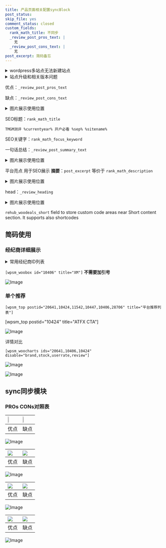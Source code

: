```yaml
---
title: 产品页面相关配置syncBlock
post_status: 
skip_file: yes
comment_status: closed
custom_fields:
  rank_math_title: 不同步
  _review_post_pros_text: |
    无
  _review_post_cons_text: |
    无
post_excerpt: 简码备忘
---
```

<details><summary>wordpress多站点无法新建站点</summary>

<li>和报错需要清理cookies一样的原因</li>
<li>wp-config.php里面<code>define( 'SUBDOMAIN_INSTALL', false );//子域名安装</code></li>
<li>新建子站点是用<code>define( 'SUBDOMAIN_INSTALL', true);//子域名安装</code> 完成以后，改成<code>false</code></li>
</details>

<details><summary>站点升级和相关版本问题</summary>

<p>wordpress：5.9.9
woocommerce：7.5.1
出现问题的地方：主题选项里面>><strong>Product layout >>compact style</strong></p>
<p>如何出现没有用过的字段 导致无法保存。先导出配置 然后进行修改，后面再次恢复即可。</p>
<p>出现部分字段无法显示时，需要返回默认布局后，对产品进行保存就好了。</p>
<p></p>
</details>

优点：`_review_post_pros_text`

缺点：`_review_post_cons_text`

<details><summary>图片展示使用位置</summary>

<img src="https://prod-files-secure.s3.us-west-2.amazonaws.com/39ed1227-6d7d-4570-be36-9ccd4a2c4241/f51d3d83-55d4-4bdf-9604-f37ec77ab556/Untitled.png?X-Amz-Algorithm=AWS4-HMAC-SHA256&X-Amz-Content-Sha256=UNSIGNED-PAYLOAD&X-Amz-Credential=ASIAZI2LB466RH65BSEX%2F20250831%2Fus-west-2%2Fs3%2Faws4_request&X-Amz-Date=20250831T165517Z&X-Amz-Expires=3600&X-Amz-Security-Token=IQoJb3JpZ2luX2VjEJj%2F%2F%2F%2F%2F%2F%2F%2F%2F%2FwEaCXVzLXdlc3QtMiJHMEUCIQDr%2FVsAuynB0N39HPYMcqlOisdvIG7G3%2FHO%2Bfpn%2B63iFwIgWJILGKr0Uz0OZ28VOR0ZJ%2BoDH0FJhMz7e%2BiRQp2pM%2FEqiAQI8f%2F%2F%2F%2F%2F%2F%2F%2F%2F%2FARAAGgw2Mzc0MjMxODM4MDUiDD9YUJztvPwyhhpAtSrcA%2BnnkSG7rFqeqPWEUPpZz2iA4QuzNfGBjEJZ3ERLXv1Uivg%2FovPERX2QXnGmiPoH92ha7ppwW%2BLodiDQogqHpyycHzmO1bWnc%2BIrlwnIMxdiruVQrv9JZFAd1gVX8c201HaHgrg7LffRxZy6GihUjxx%2FXGC0KbH1RFxjRbQ3wnMv9Xxq8CfoF3meZszfPtCv%2B8no1UzeP%2FcqrWNDDueLL7iawNfVsy%2FsosPHQZnxFg4F3JVYFvQ7x3%2Brmh%2B%2Bdl%2FEaScVBdNq6TZtQQ2dO3QAJW3UQ8xUPokL2%2Fzz%2BaE6K46j%2F2fnzX%2BxMiZqnFb9WEktw1se3coZFtdUR0s1hXz0Qpvj11q2ycCKY%2BHWXRif%2F1OrkTI3UxrF8abCuJA5ZBsC%2BWjfMtj8X5tDO15NenbjlQFzolIYPG%2By6csI6EZHZvWkjh6cvdPKvuF%2FfPbOe2HBGShH%2BQnekApuBDfRKwLns%2FZFzfXutcVVTacOFiY6%2FuleuTbYOMAWeDxlQtKNalghd%2BCzoQFk47rrDjYhevpaKnzAs%2BkyYTErRi4nSu3U0Wv2R2xLlrYoCG%2BYM0tD4IQEeSFlmlZdf%2FBQBLMfWV1MXKelgc7Ivi6YvtRSjBJmXQ%2FicdNgkvXKJ8Yo4Ew3MOvS0cUGOqUB49G6EFD%2F%2BpRH2EMj6B%2Fnv4aYMQ8CDOfeAEH0TrnvbMbfE2JxvZAawnj9a%2FacXSexgOSa%2Bm9JTw0VaIAdy7vOxtfRocG%2BX33m7QjgNAAMinz6qIZw363J74h2t2Z3UNjXN2iSDxHfAaNhv1aiJ0FkOJBXylLbTAKJ4npylfndXjnxTtTdDuVRKarc6R3zT9WT0%2B1J1myMQG4MJS60NTqteT8YzKO2&X-Amz-Signature=acae9ba62212a8a6d8c19cb36c9f3d5639051f6d7074caf0445a646a87f7ffae&X-Amz-SignedHeaders=host&x-amz-checksum-mode=ENABLED&x-id=GetObject" alt="Image">
</details>

SEO标题：`rank_math_title`

`TMGM测评 %currentyear% 开户必看 %sep% %sitename%`

SEO关键字：`rank_math_focus_keyword`

一句话总结：`_review_post_summary_text`

<details><summary>图片展示使用位置</summary>

<img src="https://prod-files-secure.s3.us-west-2.amazonaws.com/39ed1227-6d7d-4570-be36-9ccd4a2c4241/4b96a922-296c-4f4e-8630-d1c870cbce01/Untitled.png?X-Amz-Algorithm=AWS4-HMAC-SHA256&X-Amz-Content-Sha256=UNSIGNED-PAYLOAD&X-Amz-Credential=ASIAZI2LB4666G5QFP75%2F20250831%2Fus-west-2%2Fs3%2Faws4_request&X-Amz-Date=20250831T165519Z&X-Amz-Expires=3600&X-Amz-Security-Token=IQoJb3JpZ2luX2VjEJj%2F%2F%2F%2F%2F%2F%2F%2F%2F%2FwEaCXVzLXdlc3QtMiJHMEUCIDCJLjDeq0sOe6PN0XymIeq97XvINk4HZ3e0ZJv8CxMXAiEA2As05Njjpb8sbgG%2Bx3GpZuF0I3SV3xuFsEaZV%2Bv0n%2BgqiAQI8f%2F%2F%2F%2F%2F%2F%2F%2F%2F%2FARAAGgw2Mzc0MjMxODM4MDUiDJO1r81W2yNHzsXOnCrcAz1qsVe4ntMJZR6YaPpGPEJBbk607oMhXsw1bBl5f8%2F%2FSzzLExje839BGWnk5S12cUaRiK4JgCg%2FU13Rx1%2BoAKrPGruVvLF8YVYKbp%2F9rCtMxVts5hzSW9cTRVx3Hjx2iD6RtZ6jO1hLr%2Fm45Q9pp%2Blz3dm5Uf95GwWvFN%2FCY%2FTQ0XuqxlOidGtk%2FJY%2FrTd8dM%2BQNsVEyJN%2BgQKE%2FT02YBOrm%2FMBYbn5P%2FF5ZUMD2PQsRalPDXlmLvCdYX%2Bi6IcNmZPPwMW1bNT9IiSAbpseUfzaxCRtFbzlbRFN1bL525MaL4ahnfhlLx1VoZsHcEV2lxsGYP0dbI8cRFA9Wxv60BX8IK%2F8KxZZJRdRG%2F0ouQMVPzc6KN74LbZZRVeLlRC8fXsbuGDNDQfdqvW5xDOBpzYB2pDN47UBVBYkipXbRCjL6a3rUOwZp5tUj3Gjpo07YJp7W0DVN4sAIqnKsqzd8hiT1Rn%2Ftx5%2FUsnn2RruTdsbrIbbVZcHKWoxreKhqW4%2BPg05j286sMw0Qr3YDPaWevpUyARjDNCJ6q8PC0mMztfJZ9QQ4jJNFMMrxfLHBUOV0VpNdxB0wLOYfpoCwU1NuFc%2B3Mwuqy5G6iqYG95vc%2FTfCP4QrHrrDtvEWufsMLXT0cUGOqUBwftj0sSgAWTISOmF0ZQ4QTgKxyF7%2BhUZXOrxsvAFOnguTp0oAML%2BxBc8TdMNBLAh5vcUvVP75BJFe93AY6Jve%2ByActbNjBkiUtOjfVos0lIZ%2Bd0FUqSSb%2B%2FUWM67IJWOUFdUfreozaVQFUkSQuoVWsL4ikZYkmRNCdhJwzVrWUQqHVhCh9x51yHDCz%2Fo51PQW7D6SZ18bkGDFsyQsHT5tOaU9Vpi&X-Amz-Signature=b3469e1286cffa6bde02e7d1fb2d5b59b35c0e3fb6c75625d5801b8ad882854c&X-Amz-SignedHeaders=host&x-amz-checksum-mode=ENABLED&x-id=GetObject" alt="Image">
</details>

平台亮点 用于SEO展示 **摘要**：`post_excerpt`  等价于 `rank_math_description`

<details><summary>图片展示使用位置</summary>

<img src="https://prod-files-secure.s3.us-west-2.amazonaws.com/39ed1227-6d7d-4570-be36-9ccd4a2c4241/1ee11f63-b60a-4dfe-a7a7-d58ff23b5d88/Untitled.png?X-Amz-Algorithm=AWS4-HMAC-SHA256&X-Amz-Content-Sha256=UNSIGNED-PAYLOAD&X-Amz-Credential=ASIAZI2LB466QESAJ3X7%2F20250831%2Fus-west-2%2Fs3%2Faws4_request&X-Amz-Date=20250831T165520Z&X-Amz-Expires=3600&X-Amz-Security-Token=IQoJb3JpZ2luX2VjEJj%2F%2F%2F%2F%2F%2F%2F%2F%2F%2FwEaCXVzLXdlc3QtMiJHMEUCIBrbwdH0vB8u57VoNEI58fi3z2Ci1426H2%2FX9YEiqiNuAiEAjHYi0tls%2Ba6vReeAXwDXEDjgKfl8fMQf7l45t%2F%2FPbqAqiAQI8f%2F%2F%2F%2F%2F%2F%2F%2F%2F%2FARAAGgw2Mzc0MjMxODM4MDUiDPVIh2I9Knzp1LiQ%2FSrcA5RTqSKDKSa3MMUoi5p733P2%2Fwsdr1b2ufi12%2FrYkfiHZ%2BATCiWlrMv0NAyilCezQ0irTURM8pODPFM9d1U8eezJO8T4qvucGDWh6if7vnYqRpR430N18HOqnk91fh2AdOOWTUiaJLfiroatC16NtiM3ASyeI%2FA%2BNyO9yEpFYy8jbYzJ%2B6ShvZajW%2FZ04UPMV0beIFA98INpbNM3EPBHQA6ODiUZGpYPwm7VW32n7pJETLLJPMJlCfhs1QnRepP61d15nXcO9Fj6CyLvRCfPrlC3tA%2FurkwUcBZtJ7Hn9EvFG%2B1NgmmhnE6WiOuCUq%2BfaVn0iBgBGYfN%2Flq3V7pIqsPG0aW0n5zImjKQ0IWRDpXfh0qlw29nZav8yf4mOrXxgU9N8NlJNLHYTKDUwy3YZNMTNIKNSYGlhKSuD6C1fmdenKOkxFlFq4Rzc9O83xTZ0kz0yx7gjd25sfJ%2B5cxGemfEZnb5WadY%2FJQ1UbQ03njdgWuZZ2k8koNGlfIYWmKCGBWuVN4Q%2BvasW9aU%2BFnvO41RZdhaUZfM7GNZexJ1ju%2FHxGel0nzaDHlNhO5H7kC9rTHLrgwoErfpHoyolwNT5K3r5b4zkMHlEfi8d9ycIopjEexXTd3%2FAIdZitKXMJHZ0cUGOqUBAxwJUqrYhYZFiY6xeWdOkoCLrDzDk2Jm3a2Hlgnqtrwbp9iRQGbMgy%2BqR%2Bd6eK%2F9NO%2BG%2BXe7rFwGjYGUjnyjG1BjLyqOT3z%2BWWALSQH8oTpHmOL62OQRe7NObPVxQe86SZH9t7gVffGF%2FWkCjfp%2Fp%2Bo8Ao2GcD2Ojosy4exiDkxoK6daWnj9RPhxj7UJLWVuTZsjLYPGjNEo3YBdhM0QGvc8ioPp&X-Amz-Signature=c0d2a87ffceb636b57a06e8c3bd3627572a88cc21ff8d395724e7f96a991bcfe&X-Amz-SignedHeaders=host&x-amz-checksum-mode=ENABLED&x-id=GetObject" alt="Image">
<img src="https://prod-files-secure.s3.us-west-2.amazonaws.com/39ed1227-6d7d-4570-be36-9ccd4a2c4241/ad4118b5-78d8-4fbe-801e-3b29b5d99c01/Untitled.png?X-Amz-Algorithm=AWS4-HMAC-SHA256&X-Amz-Content-Sha256=UNSIGNED-PAYLOAD&X-Amz-Credential=ASIAZI2LB466QESAJ3X7%2F20250831%2Fus-west-2%2Fs3%2Faws4_request&X-Amz-Date=20250831T165520Z&X-Amz-Expires=3600&X-Amz-Security-Token=IQoJb3JpZ2luX2VjEJj%2F%2F%2F%2F%2F%2F%2F%2F%2F%2FwEaCXVzLXdlc3QtMiJHMEUCIBrbwdH0vB8u57VoNEI58fi3z2Ci1426H2%2FX9YEiqiNuAiEAjHYi0tls%2Ba6vReeAXwDXEDjgKfl8fMQf7l45t%2F%2FPbqAqiAQI8f%2F%2F%2F%2F%2F%2F%2F%2F%2F%2FARAAGgw2Mzc0MjMxODM4MDUiDPVIh2I9Knzp1LiQ%2FSrcA5RTqSKDKSa3MMUoi5p733P2%2Fwsdr1b2ufi12%2FrYkfiHZ%2BATCiWlrMv0NAyilCezQ0irTURM8pODPFM9d1U8eezJO8T4qvucGDWh6if7vnYqRpR430N18HOqnk91fh2AdOOWTUiaJLfiroatC16NtiM3ASyeI%2FA%2BNyO9yEpFYy8jbYzJ%2B6ShvZajW%2FZ04UPMV0beIFA98INpbNM3EPBHQA6ODiUZGpYPwm7VW32n7pJETLLJPMJlCfhs1QnRepP61d15nXcO9Fj6CyLvRCfPrlC3tA%2FurkwUcBZtJ7Hn9EvFG%2B1NgmmhnE6WiOuCUq%2BfaVn0iBgBGYfN%2Flq3V7pIqsPG0aW0n5zImjKQ0IWRDpXfh0qlw29nZav8yf4mOrXxgU9N8NlJNLHYTKDUwy3YZNMTNIKNSYGlhKSuD6C1fmdenKOkxFlFq4Rzc9O83xTZ0kz0yx7gjd25sfJ%2B5cxGemfEZnb5WadY%2FJQ1UbQ03njdgWuZZ2k8koNGlfIYWmKCGBWuVN4Q%2BvasW9aU%2BFnvO41RZdhaUZfM7GNZexJ1ju%2FHxGel0nzaDHlNhO5H7kC9rTHLrgwoErfpHoyolwNT5K3r5b4zkMHlEfi8d9ycIopjEexXTd3%2FAIdZitKXMJHZ0cUGOqUBAxwJUqrYhYZFiY6xeWdOkoCLrDzDk2Jm3a2Hlgnqtrwbp9iRQGbMgy%2BqR%2Bd6eK%2F9NO%2BG%2BXe7rFwGjYGUjnyjG1BjLyqOT3z%2BWWALSQH8oTpHmOL62OQRe7NObPVxQe86SZH9t7gVffGF%2FWkCjfp%2Fp%2Bo8Ao2GcD2Ojosy4exiDkxoK6daWnj9RPhxj7UJLWVuTZsjLYPGjNEo3YBdhM0QGvc8ioPp&X-Amz-Signature=d00fb95fd3464394a27073d52bc793a2886e4f501cfdf429a942962b80d93a91&X-Amz-SignedHeaders=host&x-amz-checksum-mode=ENABLED&x-id=GetObject" alt="Image">
<img src="https://prod-files-secure.s3.us-west-2.amazonaws.com/39ed1227-6d7d-4570-be36-9ccd4a2c4241/a38cf7c9-a79c-4b64-9e94-13589fe0758b/Untitled.png?X-Amz-Algorithm=AWS4-HMAC-SHA256&X-Amz-Content-Sha256=UNSIGNED-PAYLOAD&X-Amz-Credential=ASIAZI2LB466QESAJ3X7%2F20250831%2Fus-west-2%2Fs3%2Faws4_request&X-Amz-Date=20250831T165520Z&X-Amz-Expires=3600&X-Amz-Security-Token=IQoJb3JpZ2luX2VjEJj%2F%2F%2F%2F%2F%2F%2F%2F%2F%2FwEaCXVzLXdlc3QtMiJHMEUCIBrbwdH0vB8u57VoNEI58fi3z2Ci1426H2%2FX9YEiqiNuAiEAjHYi0tls%2Ba6vReeAXwDXEDjgKfl8fMQf7l45t%2F%2FPbqAqiAQI8f%2F%2F%2F%2F%2F%2F%2F%2F%2F%2FARAAGgw2Mzc0MjMxODM4MDUiDPVIh2I9Knzp1LiQ%2FSrcA5RTqSKDKSa3MMUoi5p733P2%2Fwsdr1b2ufi12%2FrYkfiHZ%2BATCiWlrMv0NAyilCezQ0irTURM8pODPFM9d1U8eezJO8T4qvucGDWh6if7vnYqRpR430N18HOqnk91fh2AdOOWTUiaJLfiroatC16NtiM3ASyeI%2FA%2BNyO9yEpFYy8jbYzJ%2B6ShvZajW%2FZ04UPMV0beIFA98INpbNM3EPBHQA6ODiUZGpYPwm7VW32n7pJETLLJPMJlCfhs1QnRepP61d15nXcO9Fj6CyLvRCfPrlC3tA%2FurkwUcBZtJ7Hn9EvFG%2B1NgmmhnE6WiOuCUq%2BfaVn0iBgBGYfN%2Flq3V7pIqsPG0aW0n5zImjKQ0IWRDpXfh0qlw29nZav8yf4mOrXxgU9N8NlJNLHYTKDUwy3YZNMTNIKNSYGlhKSuD6C1fmdenKOkxFlFq4Rzc9O83xTZ0kz0yx7gjd25sfJ%2B5cxGemfEZnb5WadY%2FJQ1UbQ03njdgWuZZ2k8koNGlfIYWmKCGBWuVN4Q%2BvasW9aU%2BFnvO41RZdhaUZfM7GNZexJ1ju%2FHxGel0nzaDHlNhO5H7kC9rTHLrgwoErfpHoyolwNT5K3r5b4zkMHlEfi8d9ycIopjEexXTd3%2FAIdZitKXMJHZ0cUGOqUBAxwJUqrYhYZFiY6xeWdOkoCLrDzDk2Jm3a2Hlgnqtrwbp9iRQGbMgy%2BqR%2Bd6eK%2F9NO%2BG%2BXe7rFwGjYGUjnyjG1BjLyqOT3z%2BWWALSQH8oTpHmOL62OQRe7NObPVxQe86SZH9t7gVffGF%2FWkCjfp%2Fp%2Bo8Ao2GcD2Ojosy4exiDkxoK6daWnj9RPhxj7UJLWVuTZsjLYPGjNEo3YBdhM0QGvc8ioPp&X-Amz-Signature=5c9d25ab29d7168b52a1b83954d2d63b1a3cc69662f3789453fc67d6bbf3f531&X-Amz-SignedHeaders=host&x-amz-checksum-mode=ENABLED&x-id=GetObject" alt="Image">
<img src="https://prod-files-secure.s3.us-west-2.amazonaws.com/39ed1227-6d7d-4570-be36-9ccd4a2c4241/7da6fc1e-d2ac-42ae-8c75-cb5749aa18f6/Untitled.png?X-Amz-Algorithm=AWS4-HMAC-SHA256&X-Amz-Content-Sha256=UNSIGNED-PAYLOAD&X-Amz-Credential=ASIAZI2LB466QESAJ3X7%2F20250831%2Fus-west-2%2Fs3%2Faws4_request&X-Amz-Date=20250831T165520Z&X-Amz-Expires=3600&X-Amz-Security-Token=IQoJb3JpZ2luX2VjEJj%2F%2F%2F%2F%2F%2F%2F%2F%2F%2FwEaCXVzLXdlc3QtMiJHMEUCIBrbwdH0vB8u57VoNEI58fi3z2Ci1426H2%2FX9YEiqiNuAiEAjHYi0tls%2Ba6vReeAXwDXEDjgKfl8fMQf7l45t%2F%2FPbqAqiAQI8f%2F%2F%2F%2F%2F%2F%2F%2F%2F%2FARAAGgw2Mzc0MjMxODM4MDUiDPVIh2I9Knzp1LiQ%2FSrcA5RTqSKDKSa3MMUoi5p733P2%2Fwsdr1b2ufi12%2FrYkfiHZ%2BATCiWlrMv0NAyilCezQ0irTURM8pODPFM9d1U8eezJO8T4qvucGDWh6if7vnYqRpR430N18HOqnk91fh2AdOOWTUiaJLfiroatC16NtiM3ASyeI%2FA%2BNyO9yEpFYy8jbYzJ%2B6ShvZajW%2FZ04UPMV0beIFA98INpbNM3EPBHQA6ODiUZGpYPwm7VW32n7pJETLLJPMJlCfhs1QnRepP61d15nXcO9Fj6CyLvRCfPrlC3tA%2FurkwUcBZtJ7Hn9EvFG%2B1NgmmhnE6WiOuCUq%2BfaVn0iBgBGYfN%2Flq3V7pIqsPG0aW0n5zImjKQ0IWRDpXfh0qlw29nZav8yf4mOrXxgU9N8NlJNLHYTKDUwy3YZNMTNIKNSYGlhKSuD6C1fmdenKOkxFlFq4Rzc9O83xTZ0kz0yx7gjd25sfJ%2B5cxGemfEZnb5WadY%2FJQ1UbQ03njdgWuZZ2k8koNGlfIYWmKCGBWuVN4Q%2BvasW9aU%2BFnvO41RZdhaUZfM7GNZexJ1ju%2FHxGel0nzaDHlNhO5H7kC9rTHLrgwoErfpHoyolwNT5K3r5b4zkMHlEfi8d9ycIopjEexXTd3%2FAIdZitKXMJHZ0cUGOqUBAxwJUqrYhYZFiY6xeWdOkoCLrDzDk2Jm3a2Hlgnqtrwbp9iRQGbMgy%2BqR%2Bd6eK%2F9NO%2BG%2BXe7rFwGjYGUjnyjG1BjLyqOT3z%2BWWALSQH8oTpHmOL62OQRe7NObPVxQe86SZH9t7gVffGF%2FWkCjfp%2Fp%2Bo8Ao2GcD2Ojosy4exiDkxoK6daWnj9RPhxj7UJLWVuTZsjLYPGjNEo3YBdhM0QGvc8ioPp&X-Amz-Signature=cc2708d3ec9dc35ea55ec46aa253d13c9c355a4358716cdeb08cf609a1aea520&X-Amz-SignedHeaders=host&x-amz-checksum-mode=ENABLED&x-id=GetObject" alt="Image">
<img src="https://prod-files-secure.s3.us-west-2.amazonaws.com/39ed1227-6d7d-4570-be36-9ccd4a2c4241/7e97f40a-eaee-47f5-b2f9-475f96808fa7/Untitled.png?X-Amz-Algorithm=AWS4-HMAC-SHA256&X-Amz-Content-Sha256=UNSIGNED-PAYLOAD&X-Amz-Credential=ASIAZI2LB466QESAJ3X7%2F20250831%2Fus-west-2%2Fs3%2Faws4_request&X-Amz-Date=20250831T165520Z&X-Amz-Expires=3600&X-Amz-Security-Token=IQoJb3JpZ2luX2VjEJj%2F%2F%2F%2F%2F%2F%2F%2F%2F%2FwEaCXVzLXdlc3QtMiJHMEUCIBrbwdH0vB8u57VoNEI58fi3z2Ci1426H2%2FX9YEiqiNuAiEAjHYi0tls%2Ba6vReeAXwDXEDjgKfl8fMQf7l45t%2F%2FPbqAqiAQI8f%2F%2F%2F%2F%2F%2F%2F%2F%2F%2FARAAGgw2Mzc0MjMxODM4MDUiDPVIh2I9Knzp1LiQ%2FSrcA5RTqSKDKSa3MMUoi5p733P2%2Fwsdr1b2ufi12%2FrYkfiHZ%2BATCiWlrMv0NAyilCezQ0irTURM8pODPFM9d1U8eezJO8T4qvucGDWh6if7vnYqRpR430N18HOqnk91fh2AdOOWTUiaJLfiroatC16NtiM3ASyeI%2FA%2BNyO9yEpFYy8jbYzJ%2B6ShvZajW%2FZ04UPMV0beIFA98INpbNM3EPBHQA6ODiUZGpYPwm7VW32n7pJETLLJPMJlCfhs1QnRepP61d15nXcO9Fj6CyLvRCfPrlC3tA%2FurkwUcBZtJ7Hn9EvFG%2B1NgmmhnE6WiOuCUq%2BfaVn0iBgBGYfN%2Flq3V7pIqsPG0aW0n5zImjKQ0IWRDpXfh0qlw29nZav8yf4mOrXxgU9N8NlJNLHYTKDUwy3YZNMTNIKNSYGlhKSuD6C1fmdenKOkxFlFq4Rzc9O83xTZ0kz0yx7gjd25sfJ%2B5cxGemfEZnb5WadY%2FJQ1UbQ03njdgWuZZ2k8koNGlfIYWmKCGBWuVN4Q%2BvasW9aU%2BFnvO41RZdhaUZfM7GNZexJ1ju%2FHxGel0nzaDHlNhO5H7kC9rTHLrgwoErfpHoyolwNT5K3r5b4zkMHlEfi8d9ycIopjEexXTd3%2FAIdZitKXMJHZ0cUGOqUBAxwJUqrYhYZFiY6xeWdOkoCLrDzDk2Jm3a2Hlgnqtrwbp9iRQGbMgy%2BqR%2Bd6eK%2F9NO%2BG%2BXe7rFwGjYGUjnyjG1BjLyqOT3z%2BWWALSQH8oTpHmOL62OQRe7NObPVxQe86SZH9t7gVffGF%2FWkCjfp%2Fp%2Bo8Ao2GcD2Ojosy4exiDkxoK6daWnj9RPhxj7UJLWVuTZsjLYPGjNEo3YBdhM0QGvc8ioPp&X-Amz-Signature=eb456b5ec72b149f8a658866e2c49d8d86b23028c3ef8c6c6c53baff65260a98&X-Amz-SignedHeaders=host&x-amz-checksum-mode=ENABLED&x-id=GetObject" alt="Image">
</details>

head：`_review_heading`

<details><summary>图片展示使用位置</summary>

<img src="https://prod-files-secure.s3.us-west-2.amazonaws.com/39ed1227-6d7d-4570-be36-9ccd4a2c4241/3a4650ad-9887-415c-889a-edd51fa54f27/Untitled.png?X-Amz-Algorithm=AWS4-HMAC-SHA256&X-Amz-Content-Sha256=UNSIGNED-PAYLOAD&X-Amz-Credential=ASIAZI2LB4665BBVDVDH%2F20250831%2Fus-west-2%2Fs3%2Faws4_request&X-Amz-Date=20250831T165521Z&X-Amz-Expires=3600&X-Amz-Security-Token=IQoJb3JpZ2luX2VjEJj%2F%2F%2F%2F%2F%2F%2F%2F%2F%2FwEaCXVzLXdlc3QtMiJHMEUCIACZ%2FgJIHPw3lXvhcT8pT1NyXZXIn9qQ9jfkxHtH4J1EAiEAubAWwyej3Cwf7juU3uMOQOq6UX18QQmKZcBKEKO9fhgqiAQI8P%2F%2F%2F%2F%2F%2F%2F%2F%2F%2FARAAGgw2Mzc0MjMxODM4MDUiDI9%2FFw%2BUbPIERrDHGircA78AvA8PqibSjdyHXFwNGv%2FB96HHfhH1Y2byVJmqMOIMD2zuosETEgv%2BgxqW80GQ8MgsXxKmUJj%2FTO3x72Ago%2FKg9U5N8fJzzw3v7BOXXzWrUK1lWs0RZRQaj5M9GgCneqvch0mxbxjBosGQrovGACnCxo3kSP1sArxnCASJZmcqz7dJ%2FWM6KkpGx0q20ZU%2FGqcotCVlcVLFvX0d0JY9o%2FP1s92tWgeOBzN9UBF3blHiR8yrMp5UL%2Bx2dpCqjCKI2M77k%2Fied%2B474PMBINzZyKWepisdABR1Ep209%2BSjfyCDNtapQv82or%2B0IptKmieIYbVfaxqJR6TOF1jI3j85tfcQwaXG9OhSFiMNtVC6kDDBi8kQOHUMYXmhS1X4ZdLBz5arWi%2Bbjkdo4ZzPJcqY1%2BcgkIf1idbcOOh%2F4eQstZ%2BxUBC7XNa%2FwL2ABSxcOnzBfr66qc01s1RegFD%2FSPd3m0ZzHbdZAutPCViILbElmRWYEWamgOWW6phoP6wlqn4CYTDNdY4Jkk2JMUbjU0mx%2F7BGNIywhyMYmPadmpyLb93%2B2JO%2Bua3UnzkBEaVGUZdvscvQXpURPXjN2XBBOznH8ozMHbrcYGk7omKljHLOn87j7vLcWlk6kyW1vaGhMPbP0cUGOqUBjFSzudRMbF9mDzepIs9QbyLIsSzSws%2FF8TO1fnd3missJMdYCDi41wVpDh%2FxOyAglAGdc6MJ1dhFtVN5yFCeEdUafodakcwGUuK9dimqqyi4RTL91PTsvreIiU5TXiFx%2BuUHtHI9CWBN6TcEW3hjxalTmwr99WZ%2B%2BlOWl2tUVaS9IyWp%2F8cuWqdKxpzG%2Bj8XJl5paHw3Zb%2FSAREzXq%2B%2FcuV8mlPj&X-Amz-Signature=b425cf8d871233048a39391544beff52fe0567d40b369c180754aaf7a306e7d5&X-Amz-SignedHeaders=host&x-amz-checksum-mode=ENABLED&x-id=GetObject" alt="Image">
</details>

`rehub_woodeals_short`	field to store custom code areas near Short content section. It supports also shortcodes



## 简码使用

### 经纪商详细展示

<details><summary>常用经纪商ID列表</summary>

<pre><code class="php">嘉盛 ===> 20641  [wpsm_woobox id="20641" title="嘉盛"]
易信easymarkets ===> 11542  [wpsm_woobox id="11542" title="易信easymarkets"]
ATFX外汇 ===> 10424  [wpsm_woobox id="10424" title="ATFX"]
XM ===> 10406  [wpsm_woobox id="10406" title="XM"]
TMGM ===> 29622  [wpsm_woobox id="29622" title="TMGM"]
HYCM ===> 10447  [wpsm_woobox id="10447" title="HYCM"]
fpmarkets澳福外汇 ===> 20639  [wpsm_woobox id="20639" title="fpmarkets澳福外汇"]</code></pre>
</details>

`[wpsm_woobox id="10406" title="XM"]` **不需要加引号**

![Image](https://prod-files-secure.s3.us-west-2.amazonaws.com/39ed1227-6d7d-4570-be36-9ccd4a2c4241/4f898f9d-0fa7-4e43-acd3-ac6bc7be575a/Untitled.png?X-Amz-Algorithm=AWS4-HMAC-SHA256&X-Amz-Content-Sha256=UNSIGNED-PAYLOAD&X-Amz-Credential=ASIAZI2LB4664OX2NBRS%2F20250831%2Fus-west-2%2Fs3%2Faws4_request&X-Amz-Date=20250831T165516Z&X-Amz-Expires=3600&X-Amz-Security-Token=IQoJb3JpZ2luX2VjEJj%2F%2F%2F%2F%2F%2F%2F%2F%2F%2FwEaCXVzLXdlc3QtMiJGMEQCIEY41Xw5MqETcr4RCRX%2BQ8CyxxrqlCg%2F19UnXxe2MPsRAiBNOyh9OgSApr9yV3Xi0u7Wm5HyBoLx3ZfKFJoG3vxAISqIBAjx%2F%2F%2F%2F%2F%2F%2F%2F%2F%2F8BEAAaDDYzNzQyMzE4MzgwNSIM%2F71MUsfFzMgi4SjGKtwDOABNJdeGIAJGj2gyj3NI83RU9uvLS854RvIP%2Fv1NSFDfF%2BnczD7VU7%2FAMrsxZ7YVZvNhpqCuJq8v6FYIylX872mjlkPuUXKEvSykWY8oLBPCX2AuQNlsAKT%2BlcsB52F6fuLO%2BkDlj4Kx8F%2FjQ%2BmJJq8532mAXQj8ZJV8%2FVX1MgUV0fLAbfoQ9C0TyycRoubC8JCKzNAAH6B%2Bb%2BkAHB5oo6AyIJNvw0sXJQRA0rzQ5FYX5e34R9Am7OE1W8ctSWMxPVK57LEK4Nkr6dl1hXDDkG7NV1b%2BFE6OstDrW6dt9xVC5QTowpwdIdAf2mSG%2BKkO282EV7bbdJPchyLEY%2FcTqGvTAxp3LrlaGBp7Q4Hj25Eawcz4Rih76%2BUtFd3IW19GYF9zuP7OKCzqR6onUB6zC2XaaIvvy2VD9miCTOjd6nK9yOLYUQiCiRfWkcJAUKe5NVofG4jToSKXfhOAwqVCKeC8lZD8V%2Bzb%2BTF1Zt5j32WYNGusqk7QD1UyDrYTavIYvfUVyb29E6SltslU8JJvk4BACmHN9BBbHnnZ%2FvH4PllrobU4Ru50q9%2FqWeqVe3CmJCv2TjaQ2Vdegj2SHW8afOKVB3LkXoB7KEz%2BXJKfCRb2p%2BbBP2p%2BWNIxLwEwkdnRxQY6pgH4g4o6sQzqjJzm%2BaTzRqqT7Dnwd3nJqEVgbQitqjHyZHD%2FyvqyEMkZcNH69Yei6JFgbsGQ%2BzpkIFDOaxD52c3b2DfWBx0roU2YJFNuV7DVHORzqkD5Qfx6hd7Iq5gvpEO4tz5DzR3i3RS0an6YjwlNlfrCal1PnbtSAZz9vBClhHWAT0qoKF7e%2F1t7qaklK7KIjbesfbHfxR1RWu%2Baacc8yqSrjmPE&X-Amz-Signature=76e62abe86f33ee3a5614d4e7b3555a001348f10b78988bfb495a2cb0a1c1667&X-Amz-SignedHeaders=host&x-amz-checksum-mode=ENABLED&x-id=GetObject)

### 单个推荐
`[wpsm_top postid="20641,10424,11542,10447,10406,28706" title="平台推荐列表"]`

[wpsm_top postid="10424" title="ATFX CTA"]

![Image](https://prod-files-secure.s3.us-west-2.amazonaws.com/39ed1227-6d7d-4570-be36-9ccd4a2c4241/5ac620dc-51a8-48b6-b55d-91f47299193c/Untitled.png?X-Amz-Algorithm=AWS4-HMAC-SHA256&X-Amz-Content-Sha256=UNSIGNED-PAYLOAD&X-Amz-Credential=ASIAZI2LB4664OX2NBRS%2F20250831%2Fus-west-2%2Fs3%2Faws4_request&X-Amz-Date=20250831T165516Z&X-Amz-Expires=3600&X-Amz-Security-Token=IQoJb3JpZ2luX2VjEJj%2F%2F%2F%2F%2F%2F%2F%2F%2F%2FwEaCXVzLXdlc3QtMiJGMEQCIEY41Xw5MqETcr4RCRX%2BQ8CyxxrqlCg%2F19UnXxe2MPsRAiBNOyh9OgSApr9yV3Xi0u7Wm5HyBoLx3ZfKFJoG3vxAISqIBAjx%2F%2F%2F%2F%2F%2F%2F%2F%2F%2F8BEAAaDDYzNzQyMzE4MzgwNSIM%2F71MUsfFzMgi4SjGKtwDOABNJdeGIAJGj2gyj3NI83RU9uvLS854RvIP%2Fv1NSFDfF%2BnczD7VU7%2FAMrsxZ7YVZvNhpqCuJq8v6FYIylX872mjlkPuUXKEvSykWY8oLBPCX2AuQNlsAKT%2BlcsB52F6fuLO%2BkDlj4Kx8F%2FjQ%2BmJJq8532mAXQj8ZJV8%2FVX1MgUV0fLAbfoQ9C0TyycRoubC8JCKzNAAH6B%2Bb%2BkAHB5oo6AyIJNvw0sXJQRA0rzQ5FYX5e34R9Am7OE1W8ctSWMxPVK57LEK4Nkr6dl1hXDDkG7NV1b%2BFE6OstDrW6dt9xVC5QTowpwdIdAf2mSG%2BKkO282EV7bbdJPchyLEY%2FcTqGvTAxp3LrlaGBp7Q4Hj25Eawcz4Rih76%2BUtFd3IW19GYF9zuP7OKCzqR6onUB6zC2XaaIvvy2VD9miCTOjd6nK9yOLYUQiCiRfWkcJAUKe5NVofG4jToSKXfhOAwqVCKeC8lZD8V%2Bzb%2BTF1Zt5j32WYNGusqk7QD1UyDrYTavIYvfUVyb29E6SltslU8JJvk4BACmHN9BBbHnnZ%2FvH4PllrobU4Ru50q9%2FqWeqVe3CmJCv2TjaQ2Vdegj2SHW8afOKVB3LkXoB7KEz%2BXJKfCRb2p%2BbBP2p%2BWNIxLwEwkdnRxQY6pgH4g4o6sQzqjJzm%2BaTzRqqT7Dnwd3nJqEVgbQitqjHyZHD%2FyvqyEMkZcNH69Yei6JFgbsGQ%2BzpkIFDOaxD52c3b2DfWBx0roU2YJFNuV7DVHORzqkD5Qfx6hd7Iq5gvpEO4tz5DzR3i3RS0an6YjwlNlfrCal1PnbtSAZz9vBClhHWAT0qoKF7e%2F1t7qaklK7KIjbesfbHfxR1RWu%2Baacc8yqSrjmPE&X-Amz-Signature=e559cbf2a5d1654daa01d4bf1e5fdf2d7f2de6dd59dd7fecfd602c8a3ef167ed&X-Amz-SignedHeaders=host&x-amz-checksum-mode=ENABLED&x-id=GetObject)

详情对比

`[wpsm_woocharts ids="20641,10406,10424" disable="brand,stock,userrate,review"]`

![Image](https://prod-files-secure.s3.us-west-2.amazonaws.com/39ed1227-6d7d-4570-be36-9ccd4a2c4241/bf3ba45f-b9f3-4295-8aef-b4a495fd25f4/Untitled.png?X-Amz-Algorithm=AWS4-HMAC-SHA256&X-Amz-Content-Sha256=UNSIGNED-PAYLOAD&X-Amz-Credential=ASIAZI2LB4664OX2NBRS%2F20250831%2Fus-west-2%2Fs3%2Faws4_request&X-Amz-Date=20250831T165516Z&X-Amz-Expires=3600&X-Amz-Security-Token=IQoJb3JpZ2luX2VjEJj%2F%2F%2F%2F%2F%2F%2F%2F%2F%2FwEaCXVzLXdlc3QtMiJGMEQCIEY41Xw5MqETcr4RCRX%2BQ8CyxxrqlCg%2F19UnXxe2MPsRAiBNOyh9OgSApr9yV3Xi0u7Wm5HyBoLx3ZfKFJoG3vxAISqIBAjx%2F%2F%2F%2F%2F%2F%2F%2F%2F%2F8BEAAaDDYzNzQyMzE4MzgwNSIM%2F71MUsfFzMgi4SjGKtwDOABNJdeGIAJGj2gyj3NI83RU9uvLS854RvIP%2Fv1NSFDfF%2BnczD7VU7%2FAMrsxZ7YVZvNhpqCuJq8v6FYIylX872mjlkPuUXKEvSykWY8oLBPCX2AuQNlsAKT%2BlcsB52F6fuLO%2BkDlj4Kx8F%2FjQ%2BmJJq8532mAXQj8ZJV8%2FVX1MgUV0fLAbfoQ9C0TyycRoubC8JCKzNAAH6B%2Bb%2BkAHB5oo6AyIJNvw0sXJQRA0rzQ5FYX5e34R9Am7OE1W8ctSWMxPVK57LEK4Nkr6dl1hXDDkG7NV1b%2BFE6OstDrW6dt9xVC5QTowpwdIdAf2mSG%2BKkO282EV7bbdJPchyLEY%2FcTqGvTAxp3LrlaGBp7Q4Hj25Eawcz4Rih76%2BUtFd3IW19GYF9zuP7OKCzqR6onUB6zC2XaaIvvy2VD9miCTOjd6nK9yOLYUQiCiRfWkcJAUKe5NVofG4jToSKXfhOAwqVCKeC8lZD8V%2Bzb%2BTF1Zt5j32WYNGusqk7QD1UyDrYTavIYvfUVyb29E6SltslU8JJvk4BACmHN9BBbHnnZ%2FvH4PllrobU4Ru50q9%2FqWeqVe3CmJCv2TjaQ2Vdegj2SHW8afOKVB3LkXoB7KEz%2BXJKfCRb2p%2BbBP2p%2BWNIxLwEwkdnRxQY6pgH4g4o6sQzqjJzm%2BaTzRqqT7Dnwd3nJqEVgbQitqjHyZHD%2FyvqyEMkZcNH69Yei6JFgbsGQ%2BzpkIFDOaxD52c3b2DfWBx0roU2YJFNuV7DVHORzqkD5Qfx6hd7Iq5gvpEO4tz5DzR3i3RS0an6YjwlNlfrCal1PnbtSAZz9vBClhHWAT0qoKF7e%2F1t7qaklK7KIjbesfbHfxR1RWu%2Baacc8yqSrjmPE&X-Amz-Signature=00378414ad1b52a716cd5dcfab5ab2703eada1b00534a18fc9412eb682b6fae3&X-Amz-SignedHeaders=host&x-amz-checksum-mode=ENABLED&x-id=GetObject)

![Image](https://prod-files-secure.s3.us-west-2.amazonaws.com/39ed1227-6d7d-4570-be36-9ccd4a2c4241/30bc56ef-f383-4b48-9768-2ebc9e436ec0/Untitled.png?X-Amz-Algorithm=AWS4-HMAC-SHA256&X-Amz-Content-Sha256=UNSIGNED-PAYLOAD&X-Amz-Credential=ASIAZI2LB4664OX2NBRS%2F20250831%2Fus-west-2%2Fs3%2Faws4_request&X-Amz-Date=20250831T165516Z&X-Amz-Expires=3600&X-Amz-Security-Token=IQoJb3JpZ2luX2VjEJj%2F%2F%2F%2F%2F%2F%2F%2F%2F%2FwEaCXVzLXdlc3QtMiJGMEQCIEY41Xw5MqETcr4RCRX%2BQ8CyxxrqlCg%2F19UnXxe2MPsRAiBNOyh9OgSApr9yV3Xi0u7Wm5HyBoLx3ZfKFJoG3vxAISqIBAjx%2F%2F%2F%2F%2F%2F%2F%2F%2F%2F8BEAAaDDYzNzQyMzE4MzgwNSIM%2F71MUsfFzMgi4SjGKtwDOABNJdeGIAJGj2gyj3NI83RU9uvLS854RvIP%2Fv1NSFDfF%2BnczD7VU7%2FAMrsxZ7YVZvNhpqCuJq8v6FYIylX872mjlkPuUXKEvSykWY8oLBPCX2AuQNlsAKT%2BlcsB52F6fuLO%2BkDlj4Kx8F%2FjQ%2BmJJq8532mAXQj8ZJV8%2FVX1MgUV0fLAbfoQ9C0TyycRoubC8JCKzNAAH6B%2Bb%2BkAHB5oo6AyIJNvw0sXJQRA0rzQ5FYX5e34R9Am7OE1W8ctSWMxPVK57LEK4Nkr6dl1hXDDkG7NV1b%2BFE6OstDrW6dt9xVC5QTowpwdIdAf2mSG%2BKkO282EV7bbdJPchyLEY%2FcTqGvTAxp3LrlaGBp7Q4Hj25Eawcz4Rih76%2BUtFd3IW19GYF9zuP7OKCzqR6onUB6zC2XaaIvvy2VD9miCTOjd6nK9yOLYUQiCiRfWkcJAUKe5NVofG4jToSKXfhOAwqVCKeC8lZD8V%2Bzb%2BTF1Zt5j32WYNGusqk7QD1UyDrYTavIYvfUVyb29E6SltslU8JJvk4BACmHN9BBbHnnZ%2FvH4PllrobU4Ru50q9%2FqWeqVe3CmJCv2TjaQ2Vdegj2SHW8afOKVB3LkXoB7KEz%2BXJKfCRb2p%2BbBP2p%2BWNIxLwEwkdnRxQY6pgH4g4o6sQzqjJzm%2BaTzRqqT7Dnwd3nJqEVgbQitqjHyZHD%2FyvqyEMkZcNH69Yei6JFgbsGQ%2BzpkIFDOaxD52c3b2DfWBx0roU2YJFNuV7DVHORzqkD5Qfx6hd7Iq5gvpEO4tz5DzR3i3RS0an6YjwlNlfrCal1PnbtSAZz9vBClhHWAT0qoKF7e%2F1t7qaklK7KIjbesfbHfxR1RWu%2Baacc8yqSrjmPE&X-Amz-Signature=9e6abf0011ecddd6a7ca4488b3d5dde422b219685dc9ff7a96ebd9d6447c42d9&X-Amz-SignedHeaders=host&x-amz-checksum-mode=ENABLED&x-id=GetObject)

## sync同步模块

### PROs CONs对照表

| <img src="https://cdn.ifttt.fun/gh/jarlin8/OSS@main/icons/customize/pros.svg" height="auto" width="37.3%"> | <img src="https://cdn.ifttt.fun/gh/jarlin8/OSS@main/icons/customize/cons.svg" height="auto" width="28.8%"> |
| :--- | :--- |
| 优点 | 缺点 |

![Image](https://prod-files-secure.s3.us-west-2.amazonaws.com/39ed1227-6d7d-4570-be36-9ccd4a2c4241/8742b755-dfb5-4004-9a5f-d6e561664bd8/Untitled.png?X-Amz-Algorithm=AWS4-HMAC-SHA256&X-Amz-Content-Sha256=UNSIGNED-PAYLOAD&X-Amz-Credential=ASIAZI2LB4664OX2NBRS%2F20250831%2Fus-west-2%2Fs3%2Faws4_request&X-Amz-Date=20250831T165516Z&X-Amz-Expires=3600&X-Amz-Security-Token=IQoJb3JpZ2luX2VjEJj%2F%2F%2F%2F%2F%2F%2F%2F%2F%2FwEaCXVzLXdlc3QtMiJGMEQCIEY41Xw5MqETcr4RCRX%2BQ8CyxxrqlCg%2F19UnXxe2MPsRAiBNOyh9OgSApr9yV3Xi0u7Wm5HyBoLx3ZfKFJoG3vxAISqIBAjx%2F%2F%2F%2F%2F%2F%2F%2F%2F%2F8BEAAaDDYzNzQyMzE4MzgwNSIM%2F71MUsfFzMgi4SjGKtwDOABNJdeGIAJGj2gyj3NI83RU9uvLS854RvIP%2Fv1NSFDfF%2BnczD7VU7%2FAMrsxZ7YVZvNhpqCuJq8v6FYIylX872mjlkPuUXKEvSykWY8oLBPCX2AuQNlsAKT%2BlcsB52F6fuLO%2BkDlj4Kx8F%2FjQ%2BmJJq8532mAXQj8ZJV8%2FVX1MgUV0fLAbfoQ9C0TyycRoubC8JCKzNAAH6B%2Bb%2BkAHB5oo6AyIJNvw0sXJQRA0rzQ5FYX5e34R9Am7OE1W8ctSWMxPVK57LEK4Nkr6dl1hXDDkG7NV1b%2BFE6OstDrW6dt9xVC5QTowpwdIdAf2mSG%2BKkO282EV7bbdJPchyLEY%2FcTqGvTAxp3LrlaGBp7Q4Hj25Eawcz4Rih76%2BUtFd3IW19GYF9zuP7OKCzqR6onUB6zC2XaaIvvy2VD9miCTOjd6nK9yOLYUQiCiRfWkcJAUKe5NVofG4jToSKXfhOAwqVCKeC8lZD8V%2Bzb%2BTF1Zt5j32WYNGusqk7QD1UyDrYTavIYvfUVyb29E6SltslU8JJvk4BACmHN9BBbHnnZ%2FvH4PllrobU4Ru50q9%2FqWeqVe3CmJCv2TjaQ2Vdegj2SHW8afOKVB3LkXoB7KEz%2BXJKfCRb2p%2BbBP2p%2BWNIxLwEwkdnRxQY6pgH4g4o6sQzqjJzm%2BaTzRqqT7Dnwd3nJqEVgbQitqjHyZHD%2FyvqyEMkZcNH69Yei6JFgbsGQ%2BzpkIFDOaxD52c3b2DfWBx0roU2YJFNuV7DVHORzqkD5Qfx6hd7Iq5gvpEO4tz5DzR3i3RS0an6YjwlNlfrCal1PnbtSAZz9vBClhHWAT0qoKF7e%2F1t7qaklK7KIjbesfbHfxR1RWu%2Baacc8yqSrjmPE&X-Amz-Signature=4d8b0fd758511c8cda8101331b6404194903ffe266f6262fb6f81f1847a5c85f&X-Amz-SignedHeaders=host&x-amz-checksum-mode=ENABLED&x-id=GetObject)

| <img src="https://cdn.ifttt.fun/gh/jarlin8/OSS@main/icons/customize/pros1.svg" height="auto"> | <img src="https://cdn.ifttt.fun/gh/jarlin8/OSS@main/icons/customize/cons1.svg" height="auto"> |
| :--- | :--- |
| 优点 | 缺点 |

![Image](https://prod-files-secure.s3.us-west-2.amazonaws.com/39ed1227-6d7d-4570-be36-9ccd4a2c4241/806358f8-c9c4-4e17-bb35-c6c76a5397a5/Untitled.png?X-Amz-Algorithm=AWS4-HMAC-SHA256&X-Amz-Content-Sha256=UNSIGNED-PAYLOAD&X-Amz-Credential=ASIAZI2LB4664OX2NBRS%2F20250831%2Fus-west-2%2Fs3%2Faws4_request&X-Amz-Date=20250831T165516Z&X-Amz-Expires=3600&X-Amz-Security-Token=IQoJb3JpZ2luX2VjEJj%2F%2F%2F%2F%2F%2F%2F%2F%2F%2FwEaCXVzLXdlc3QtMiJGMEQCIEY41Xw5MqETcr4RCRX%2BQ8CyxxrqlCg%2F19UnXxe2MPsRAiBNOyh9OgSApr9yV3Xi0u7Wm5HyBoLx3ZfKFJoG3vxAISqIBAjx%2F%2F%2F%2F%2F%2F%2F%2F%2F%2F8BEAAaDDYzNzQyMzE4MzgwNSIM%2F71MUsfFzMgi4SjGKtwDOABNJdeGIAJGj2gyj3NI83RU9uvLS854RvIP%2Fv1NSFDfF%2BnczD7VU7%2FAMrsxZ7YVZvNhpqCuJq8v6FYIylX872mjlkPuUXKEvSykWY8oLBPCX2AuQNlsAKT%2BlcsB52F6fuLO%2BkDlj4Kx8F%2FjQ%2BmJJq8532mAXQj8ZJV8%2FVX1MgUV0fLAbfoQ9C0TyycRoubC8JCKzNAAH6B%2Bb%2BkAHB5oo6AyIJNvw0sXJQRA0rzQ5FYX5e34R9Am7OE1W8ctSWMxPVK57LEK4Nkr6dl1hXDDkG7NV1b%2BFE6OstDrW6dt9xVC5QTowpwdIdAf2mSG%2BKkO282EV7bbdJPchyLEY%2FcTqGvTAxp3LrlaGBp7Q4Hj25Eawcz4Rih76%2BUtFd3IW19GYF9zuP7OKCzqR6onUB6zC2XaaIvvy2VD9miCTOjd6nK9yOLYUQiCiRfWkcJAUKe5NVofG4jToSKXfhOAwqVCKeC8lZD8V%2Bzb%2BTF1Zt5j32WYNGusqk7QD1UyDrYTavIYvfUVyb29E6SltslU8JJvk4BACmHN9BBbHnnZ%2FvH4PllrobU4Ru50q9%2FqWeqVe3CmJCv2TjaQ2Vdegj2SHW8afOKVB3LkXoB7KEz%2BXJKfCRb2p%2BbBP2p%2BWNIxLwEwkdnRxQY6pgH4g4o6sQzqjJzm%2BaTzRqqT7Dnwd3nJqEVgbQitqjHyZHD%2FyvqyEMkZcNH69Yei6JFgbsGQ%2BzpkIFDOaxD52c3b2DfWBx0roU2YJFNuV7DVHORzqkD5Qfx6hd7Iq5gvpEO4tz5DzR3i3RS0an6YjwlNlfrCal1PnbtSAZz9vBClhHWAT0qoKF7e%2F1t7qaklK7KIjbesfbHfxR1RWu%2Baacc8yqSrjmPE&X-Amz-Signature=cbea35c8359739cd9dcbe752387dd7cce20cf6e2f7b8e489eaeee9e1a2a37de5&X-Amz-SignedHeaders=host&x-amz-checksum-mode=ENABLED&x-id=GetObject)

| <img src="https://cdn.ifttt.fun/gh/jarlin8/OSS@main/icons/customize/pros2.svg" height="auto"> | <img src="https://cdn.ifttt.fun/gh/jarlin8/OSS@main/icons/customize/cons2.svg" height="auto"> |
| :--- | :--- |
| 优点 | 缺点 |

![Image](https://prod-files-secure.s3.us-west-2.amazonaws.com/39ed1227-6d7d-4570-be36-9ccd4a2c4241/a9245ec9-70dd-4005-b534-0d54315fc5f3/Untitled.png?X-Amz-Algorithm=AWS4-HMAC-SHA256&X-Amz-Content-Sha256=UNSIGNED-PAYLOAD&X-Amz-Credential=ASIAZI2LB4664OX2NBRS%2F20250831%2Fus-west-2%2Fs3%2Faws4_request&X-Amz-Date=20250831T165516Z&X-Amz-Expires=3600&X-Amz-Security-Token=IQoJb3JpZ2luX2VjEJj%2F%2F%2F%2F%2F%2F%2F%2F%2F%2FwEaCXVzLXdlc3QtMiJGMEQCIEY41Xw5MqETcr4RCRX%2BQ8CyxxrqlCg%2F19UnXxe2MPsRAiBNOyh9OgSApr9yV3Xi0u7Wm5HyBoLx3ZfKFJoG3vxAISqIBAjx%2F%2F%2F%2F%2F%2F%2F%2F%2F%2F8BEAAaDDYzNzQyMzE4MzgwNSIM%2F71MUsfFzMgi4SjGKtwDOABNJdeGIAJGj2gyj3NI83RU9uvLS854RvIP%2Fv1NSFDfF%2BnczD7VU7%2FAMrsxZ7YVZvNhpqCuJq8v6FYIylX872mjlkPuUXKEvSykWY8oLBPCX2AuQNlsAKT%2BlcsB52F6fuLO%2BkDlj4Kx8F%2FjQ%2BmJJq8532mAXQj8ZJV8%2FVX1MgUV0fLAbfoQ9C0TyycRoubC8JCKzNAAH6B%2Bb%2BkAHB5oo6AyIJNvw0sXJQRA0rzQ5FYX5e34R9Am7OE1W8ctSWMxPVK57LEK4Nkr6dl1hXDDkG7NV1b%2BFE6OstDrW6dt9xVC5QTowpwdIdAf2mSG%2BKkO282EV7bbdJPchyLEY%2FcTqGvTAxp3LrlaGBp7Q4Hj25Eawcz4Rih76%2BUtFd3IW19GYF9zuP7OKCzqR6onUB6zC2XaaIvvy2VD9miCTOjd6nK9yOLYUQiCiRfWkcJAUKe5NVofG4jToSKXfhOAwqVCKeC8lZD8V%2Bzb%2BTF1Zt5j32WYNGusqk7QD1UyDrYTavIYvfUVyb29E6SltslU8JJvk4BACmHN9BBbHnnZ%2FvH4PllrobU4Ru50q9%2FqWeqVe3CmJCv2TjaQ2Vdegj2SHW8afOKVB3LkXoB7KEz%2BXJKfCRb2p%2BbBP2p%2BWNIxLwEwkdnRxQY6pgH4g4o6sQzqjJzm%2BaTzRqqT7Dnwd3nJqEVgbQitqjHyZHD%2FyvqyEMkZcNH69Yei6JFgbsGQ%2BzpkIFDOaxD52c3b2DfWBx0roU2YJFNuV7DVHORzqkD5Qfx6hd7Iq5gvpEO4tz5DzR3i3RS0an6YjwlNlfrCal1PnbtSAZz9vBClhHWAT0qoKF7e%2F1t7qaklK7KIjbesfbHfxR1RWu%2Baacc8yqSrjmPE&X-Amz-Signature=b64cc190393c4c3c8fe99503fffed2ad50c0e4021dc7a12a0888cd4de3ff5f54&X-Amz-SignedHeaders=host&x-amz-checksum-mode=ENABLED&x-id=GetObject)

| <img src="https://cdn.ifttt.fun/gh/jarlin8/OSS@main/icons/customize/pros3.svg" height="auto"> | <img src="https://cdn.ifttt.fun/gh/jarlin8/OSS@main/icons/customize/cons3.svg" height="auto"> |
| :--- | :--- |
| 优点 | 缺点 |

![Image](https://prod-files-secure.s3.us-west-2.amazonaws.com/39ed1227-6d7d-4570-be36-9ccd4a2c4241/e1e580a2-2e5c-4780-9ff4-19c318fc2284/Untitled.png?X-Amz-Algorithm=AWS4-HMAC-SHA256&X-Amz-Content-Sha256=UNSIGNED-PAYLOAD&X-Amz-Credential=ASIAZI2LB4664OX2NBRS%2F20250831%2Fus-west-2%2Fs3%2Faws4_request&X-Amz-Date=20250831T165516Z&X-Amz-Expires=3600&X-Amz-Security-Token=IQoJb3JpZ2luX2VjEJj%2F%2F%2F%2F%2F%2F%2F%2F%2F%2FwEaCXVzLXdlc3QtMiJGMEQCIEY41Xw5MqETcr4RCRX%2BQ8CyxxrqlCg%2F19UnXxe2MPsRAiBNOyh9OgSApr9yV3Xi0u7Wm5HyBoLx3ZfKFJoG3vxAISqIBAjx%2F%2F%2F%2F%2F%2F%2F%2F%2F%2F8BEAAaDDYzNzQyMzE4MzgwNSIM%2F71MUsfFzMgi4SjGKtwDOABNJdeGIAJGj2gyj3NI83RU9uvLS854RvIP%2Fv1NSFDfF%2BnczD7VU7%2FAMrsxZ7YVZvNhpqCuJq8v6FYIylX872mjlkPuUXKEvSykWY8oLBPCX2AuQNlsAKT%2BlcsB52F6fuLO%2BkDlj4Kx8F%2FjQ%2BmJJq8532mAXQj8ZJV8%2FVX1MgUV0fLAbfoQ9C0TyycRoubC8JCKzNAAH6B%2Bb%2BkAHB5oo6AyIJNvw0sXJQRA0rzQ5FYX5e34R9Am7OE1W8ctSWMxPVK57LEK4Nkr6dl1hXDDkG7NV1b%2BFE6OstDrW6dt9xVC5QTowpwdIdAf2mSG%2BKkO282EV7bbdJPchyLEY%2FcTqGvTAxp3LrlaGBp7Q4Hj25Eawcz4Rih76%2BUtFd3IW19GYF9zuP7OKCzqR6onUB6zC2XaaIvvy2VD9miCTOjd6nK9yOLYUQiCiRfWkcJAUKe5NVofG4jToSKXfhOAwqVCKeC8lZD8V%2Bzb%2BTF1Zt5j32WYNGusqk7QD1UyDrYTavIYvfUVyb29E6SltslU8JJvk4BACmHN9BBbHnnZ%2FvH4PllrobU4Ru50q9%2FqWeqVe3CmJCv2TjaQ2Vdegj2SHW8afOKVB3LkXoB7KEz%2BXJKfCRb2p%2BbBP2p%2BWNIxLwEwkdnRxQY6pgH4g4o6sQzqjJzm%2BaTzRqqT7Dnwd3nJqEVgbQitqjHyZHD%2FyvqyEMkZcNH69Yei6JFgbsGQ%2BzpkIFDOaxD52c3b2DfWBx0roU2YJFNuV7DVHORzqkD5Qfx6hd7Iq5gvpEO4tz5DzR3i3RS0an6YjwlNlfrCal1PnbtSAZz9vBClhHWAT0qoKF7e%2F1t7qaklK7KIjbesfbHfxR1RWu%2Baacc8yqSrjmPE&X-Amz-Signature=d4eddda45bf0f0c02d0cc57998474a035ea78159c2197872ecc7171348213377&X-Amz-SignedHeaders=host&x-amz-checksum-mode=ENABLED&x-id=GetObject)